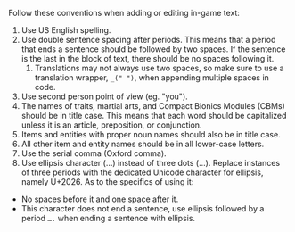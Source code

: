 Follow these conventions when adding or editing in-game text:

1. Use US English spelling.
2. Use double sentence spacing after periods.  This means that a period that ends a sentence should be followed by two spaces.  If the sentence is the last in the block of text, there should be no spaces following it.
   1. Translations may not always use two spaces, so make sure to use a translation wrapper, `_(" ")`, when appending multiple spaces in code.
3. Use second person point of view (eg. "you").
4. The names of traits, martial arts, and Compact Bionics Modules (CBMs) should be in title case.  This means that each word should be capitalized unless it is an article, preposition, or conjunction.
5. Items and entities with proper noun names should also be in title case.
6. All other item and entity names should be in all lower-case letters.
7. Use the serial comma (Oxford comma).
8. Use ellipsis character (…) instead of three dots (...).  Replace instances of three periods with the dedicated Unicode character for ellipsis, namely U+2026. As to the specifics of using it:
- No spaces before it and one space after it.
- This character does not end a sentence, use ellipsis followed by a period `….` when ending a sentence with ellipsis.
